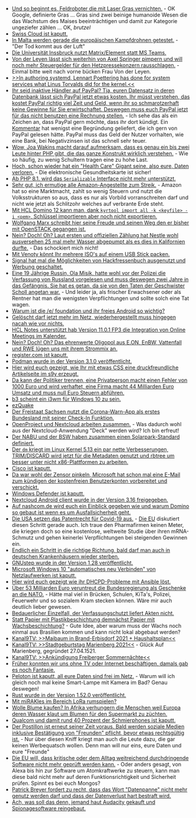 * [Und so beginnt es, Feldroboter die mit Laser Gras vernichten.](https://www.freethink.com/articles/farming-robot) - OK Google, definierte Gras ... Gras sind zwei beinige humanoide Wesen die das Wachstum des Maises beeinträchtigen und damit zur Kategorie ungeziefer zählen ... OK, *brutzel*
* [Swiss Cloud ist kaputt.](https://www.borncity.com/blog/2021/05/03/swiss-cloud-ag-opfer-eines-cyber-angriffs-april-2021/)
* [In Malta werden gerade die europäischen Kampfdrohnen getestet.](https://netzpolitik.org/2021/erster-test-in-malta-frontex-drohnen-im-anflug/) - "Der Tod kommt aus der Luft"
* [Die Universität Inssbruck nutzt Matrix/Element statt MS Teams.](https://www.borncity.com/blog/2021/05/03/uni-innsbruck-setzt-auf-matrix-element-statt-auf-ms-teams/)
* [Von der Leyen lässt sich weiterhin von Axel Springer pimpern und will noch mehr Steuergelder für den Hetzpressekonzern rausschlagen.](https://netzpolitik.org/2021/doepfner-lobbyiert-in-bruessel-axel-springer-will-noch-mehr-leistungsschutzrecht/) - Einmal bitte weit nach vorne bücken Frau Von der Leyen.
* [>>In authoring systemd, Lennart Poettering has done for system services what Linus Torvalds did for the kernel.<<](https://opensource.com/article/21/5/systemd)
* [Ihr seid inaktive Händler auf PayPal? Tja, euren Datensatz in deren Datenbank lässt sich PayPal jetzt etwas kosten. Ihr müsst verstehen, das kostet PayPal richtig viel Zeit und Geld, wenn ihr so schmarotzerhaft keine Gewinne für Sie erwirtschaftet. Deswegen muss euch PayPal jetzt für das nicht benutzen eine Rechnung stellen.](https://blog.fefe.de/?ts=9e6ee5d3) - Ich sehe das als ein Zeichen an, dass PayPal gern möchte, dass ihr dort kündigt. Ein [Kommentar](https://www.heise.de/forum/heise-online/Kommentare/PayPal-fuehrt-Inaktivitaetsgebuehr-fuer-Haendler-ein/Bilanz-bloat/posting-38840179/show/) hat wenigst eine Begründung geliefert, die ich gern von PayPal gelesen hätte. PayPal muss das Geld der Nutzer vorhalten, wie eine Bank, bei Negativzinsen ist das schnell sehr teuer.
* [Wow, Joa Wakins macht darauf aufmerksam, dass es genau ein bis zwei Leute hinter PHP gibt, die das ganze Konstrukt wirklich verstehen.](https://blog.krakjoe.ninja/2021/05/avoiding-busses.html) - Wie so häufig, zu wenig Schultern tragen eine zu hohe Last.
* [Hoch, schon wieder hat ein "Health Care" Gigant seine, also eure, Daten verloren.](https://www.bleepingcomputer.com/news/security/health-care-giant-scripps-health-hit-by-ransomware-attack/) - Die elektronische Gesundheitskarte ist sicher!
* [Ab PHP 8.1. wird das `Serializable` Interface nicht mehr unterstützt.](https://php.watch/versions/8.1/serializable-deprecated)
* [Sehr gut, ich ermutige alle Amazon-Angestellte zum Streik.](https://netzpolitik.org/2021/arbeitsbedingungen-deutsche-amazon-beschaeftigte-streikten/) - Amazon hat so eine Marktmacht, zahlt so wenig Steuern und nutzt die Volksstrukturen so aus, dass es nur als Vorbild vorranschreiten darf und nicht wie jetzt als Schlitzohr welches auf verbrante Erde steht.
* [Mit HCL Domino 12 kann man, dank `kyrtool import all -k <keyfile> -i <pem>`, Schlüssel importieren aber noch nicht exportieren.](http://blog.nashcom.de/nashcomblog.nsf/dx/domino-v12-using-certmgr-for-certificates-used-outside-domino.htm)
* [Wolfgang Marx schreibt hier seine Freude und seinen Weg den er bisher mit OpenSTACK gegangen ist.](https://www.opensourcerers.org/2021/05/03/now-lets-face-it-what-the-heck-is-openstack-and-where-might-it-be-useful/)
* [Nein? Doch! Oh? Laut ersten und offiziellen Zählung hat Nestle wohl ausversehen 25 mal mehr Wasser abgepumpt als es dies in Kalifornien durfte.](https://netzfrauen.org/2021/05/04/california-3/) - Das schockiert mich nicht!
* [Mit Venoty könnt Ihr mehrere ISO's auf einem USB Stick packen.](https://opensource.com/article/21/5/linux-ventoy)
* [Signal hat mal die Möglichkeiten von Hackfressenbuch ausgenutzt und Werbung geschaltet.](https://blog.fefe.de/?ts=9e6f572b)
* [Eine 19 Jährige Russin, Ola Misik, hatte wohl vor der Polizei die Verfassung von Russland vorgelesen und muss deswegen zwei Jahre in das Gefängnis. Sie hat es getan, da sie von den Taten der Geschwister Scholl angetan war.](https://blog.fefe.de/?ts=9e6f764a) - Und leider ja, als frischer Erwachsener oder als Rentner hat man die wenigsten Verpflichtungen und sollte solch eine Tat wagen.
* [Warum ist die /e/ foundation und ihr freies Android so wichtig?](https://community.e.foundation/t/positive-reviews-of-e/31244/3)
* [Gelöscht darf jetzt mehr im Netz, wiederhergestellt muss hingegen nacah wie vor nichts.](https://netzpolitik.org/2021/netzdg-novelle-mehr-rechte-fuer-nutzerinnen-nur-auf-schmalem-meldeweg/)
* [HCL Notes unterstützt hab Version 11.0.1 FP3 die Integration von Online Meetings im Kalender.](http://blog.nashcom.de/nashcomblog.nsf/dx/new-notes-online-meeting-integration.htm)
* [Nein? Doch! Oh? Das ehrenwerte Oligopol aus E.ON, EnBW, Vattenfall und RWE lügen uns mit ihrem Strommix an.](https://www.sonnenseite.com/de/energie/strom-studie-versorger-liefern-bis-zu-58-weniger-oekostrom-als-offiziell-angegeben/)
* [register.com ist kaputt.](https://www.bleepingcomputer.com/news/technology/network-solutions-and-registercom-hit-by-ongoing-dns-outage/)
* [Podman wurde in der Version 3.1.0 veröffentlicht.](https://podman.io/new/2021/04/02/new.html)
* [Hier wird euch gezeigt, wie Ihr mit etwas CSS eine druckfreundliche Artikelseite im s9y erzeugt.](https://www.onli-blogging.de/index.php?url=2028/Ein-Printstylesheet-fuer-den-Blog.html)
* [Da kann der Politiker trennen, eine Privatperson macht einen Fehler von 1000 Euro und wird verhaftet, eine Firma macht 44 Milliarden Euro Umsatz und muss null Euro Steuern abführen.](https://netzpolitik.org/2021/steuervermeidung-in-der-eu-amazon-zahlt-trotz-rekordumsatz-keine-steuern/)
* [b3 scheint ein i3wm für Windows 10 zu sein.](https://github.com/ritschmaster/b3)
* [ezQuake](https://www.ezquake.com/)
* [Der Freistaat Sachsen nutzt die Corona-Warn-App als erstes Bundesland mit seiner Check-In Funktion.](https://netzpolitik.org/2021/neue-corona-schutzverordnung-sachsen-erlaubt-check-in-per-corona-warn-app/)
* [OpenProject und Nextcloud arbeiten zusammen.](https://nextcloud.com/blog/openproject-and-nextcloud-announce-collaboration-and-integration-features/) - Was dadurch wohl aus der Nextcloud-Anwendung "Deck" werden wird? Ich bin erfreut!
* [Der NABU und der BSW haben zusammen einen Solarpark-Standard definiert.](https://www.sonnenseite.com/de/umwelt/nabu-und-bsw-definieren-solarpark-standards/)
* [Der `dm` kriegt im Linux Kernel 5.13 ein par nette Verbesserungen, TRIM/DISCARD wird jetzt für die Metadaten genutzt und rbtree um besser unter nicht x86-Plattformen zu arbeiten.](https://www.phoronix.com/scan.php?page=news_item&px=Linux-5.13-Device-Mapper)
* [Cisco ist kaputt.](https://www.bleepingcomputer.com/news/security/cisco-bugs-allow-creating-admin-accounts-executing-commands-as-root/)
* [Da war wohl der Zensor pinkeln, Microsoft hat schon mal eine E-Mail zum kündigen der kostenfreien Benutzerkonten vorbereitet und verschickt.](https://www.bleepingcomputer.com/news/microsoft/no-active-microsoft-teams-free-organizations-will-not-be-deleted/)
* [Windows Defender ist kaputt.](https://www.bleepingcomputer.com/news/microsoft/windows-defender-bug-fills-windows-10-boot-drive-with-thousands-of-files/)
* [Nextcloud Android client wurde in der Version 3.16 freigegeben.](https://nextcloud.com/blog/android-client-3-16-is-here-bringing-improvements-and-over-90-fixes-to-the-users/)
* [Auf nashcom.de wird euch ein Einblick gegeben wie und warum Domino so gebaut ist wenn es um Ausfallsicherheit geht.](http://blog.nashcom.de/nashcomblog.nsf/dx/domino-diagnostics-crash-detection-fault-recovery.htm)
* [Die USA setzen das Patentrecht für Covid-19 aus.](https://blog.fefe.de/?ts=9e6d6c29) - [Die EU](https://blog.fefe.de/?ts=9e6d7eeb) diskutiert diesen Schritt gerade auch. Ich traue den Pharmafirmen keinen Meter, die kriegen doch so eine kostenlose, weltweite Studie über ihren mRNA-Schmutz und gehen keinerlei Verpflichtungen bei steigenden Gewinnen ein.
* [Endlich ein Schritt in die richtige Richtung, bald darf man auch in deutschen Krankenhäusern wieder sterben.](https://blog.fefe.de/?ts=9e6d6f21)
* [GNUstep wurde in der Version 1.28 veröffentlicht.](https://www.phoronix.com/scan.php?page=news_item&px=GNUstep-0.29-With-Wayland)
* [Microsoft Windows 10 "automatisches neu Verbinden" von Netzlaufwerken ist kaputt.](http://woshub.com/could-not-reconnect-mapped-network-drives/)
* [Hier wird euch gezeigt wie ihr DHCPD-Probleme mit Ansible löst.](https://opensource.com/article/21/5/ansible-server-services)
* [Über 53 Milliarden Euro veruntreut die Bundesregierung als Geschenke an die NATO.](https://tuxproject.de/blog/2021/05/66-jahre-verbrannte-erde-chaos-spd-club/) - Hätte mal viel in Brücken, Schulen, KiTa's, Polizei, Feuerwehr und so sozialem Kram stecken können. Wäre mir auch deutlich lieber gewesen.
* [Bedauerlicher Einzelfall, der Verfassungschutzt liefert Akten nicht.](https://blog.fefe.de/?ts=9e6aefee)
* [Statt Papier mit Plastikbeschichtung demnächst Papier mit Wachsbeschichtung?](https://www.sonnenseite.com/de/wissenschaft/bioaktive-papierbeschichtung-ersetzt-kunststoffverpackungen-bei-lebensmitteln/) - Gute Idee, aber warum muss der Wachs noch einmal aus Brasilien kommen und kann nicht lokal abgebaut werden?
* [Kanal9TV: >>Maibaum in Brand-Erbisdorf 2021 + Haushaltsplan<<](https://www.youtube.com/watch?v=qwiSMDYmP54)
* [Kanal9TV: >>Stadtgeburtstag Marienberg 2021<<](https://www.youtube.com/watch?v=cwG7I21EAbI) - Glück Auf Marienberg, gegründet 27.04.1521.
* [Kanal9TV: >>Ankündigung Freiberger Sommernächte<<](https://www.youtube.com/watch?v=d2jkBhX7gWQ)
* [Früher konnten wir uns ohne TV oder Internet beschäftigen, damals gab es noch Fantasie.](https://tuxproject.de/blog/2021/05/medienkritik-in-kuerze-kreatives-vergessen-mit-der-taz/)
* [Peloton ist kaputt, all eure Daten sind frei im Netz.](https://www.borncity.com/blog/2021/05/06/peloton-nutzerdaten-standen-offen-im-netz/) - Warum will ich gleich noch mal keine Smart-Lampe mit Kamera im Bad? Genau deswegen!
* [Rust wurde in der Version 1.52.0 veröffentlicht.](https://blog.rust-lang.org/2021/05/06/Rust-1.52.0.html)
* [Mit miRAKles im Bereich LoRa rumspielen?](https://www.pine64.org/2021/05/06/lets-make-mirakles-happen/)
* [Wolle Blume kaufen? In Afrika verhungern die Menschen weil Europa deren Wasser klaut um Blumen für den Supermarkt zu züchten.](https://netzfrauen.org/2021/05/06/africa-22/)
* [Qualcom und damit rund 40 Prozent der Schmierphones ist kaputt.](https://www.bleepingcomputer.com/news/security/qualcomm-vulnerability-impacts-nearly-40-percent-of-all-mobile-phones/)
* [Der Postillon ist erneut seiner Zeit voraus. Bald werden soziale Medien inklusive Bestätigung von "Freunden" pflicht, bevor etwas rechtsgültig ist.](https://www.der-postillon.com/2021/05/impfung-instagram.html) - Nur über diesen Kniff kriegt man auch die Leute dazu, die gar keinen Werbequatsch wollen. Denn man will nur eins, eure Daten und eure "Freunde"
* [Die EU will, dass kritische oder dem Alltag weitreichend durchdringende Software nicht mehr geprüft werden kann.](https://netzpolitik.org/2021/handesabkommen-eu-will-verbot-von-offenlegungspflicht-fuer-quellcode/) - Oder anders gesagt, von Alexa bis hin zur Software um Atomkraftwerke zu steuern, kann man diese bald nicht mehr auf deren Funktionsrichtigkeit und Sicherheit prüfen. Spinnt es bei euch Mongos?
* [Patrick Breyer fordert zu recht, dass das Wort "Datenpanne" nicht mehr genutz werden darf und dass der Datenverlust hart bestraft wird.](https://www.patrick-breyer.de/datenverlust-bei-berliner-lieferdienst-startup-gorillas-patrick-breyer-fordert-wirksame-sanktionen-und-investitionen-in-it-sicherheit/)
* [Ach, was soll das denn, jemand haut Audacity gekauft und Spionagesoftware reingebaut.](https://blog.fefe.de/?ts=9e6bdc77)
